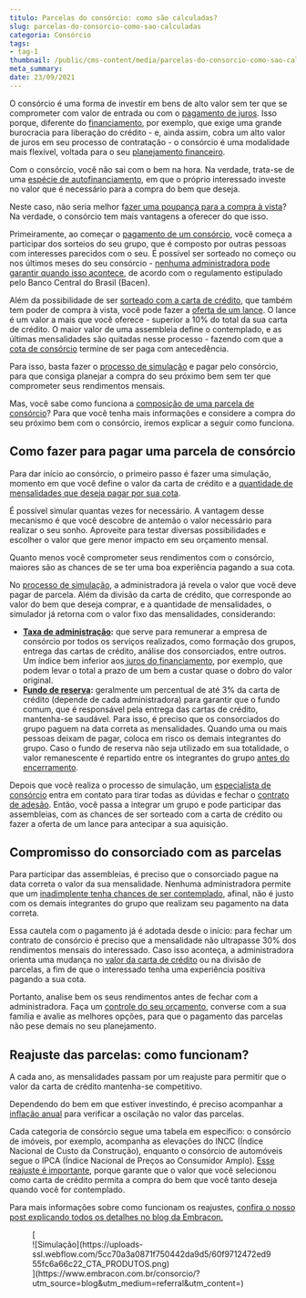 ```yaml
---
titulo: Parcelas do consórcio: como são calculadas?
slug: parcelas-do-consorcio-como-sao-calculadas
categoria: Consórcio
tags:
- tag-1
thumbnail: /public/cms-content/media/parcelas-do-consorcio-como-sao-calculadas.jpg
meta_summary: 
date: 23/09/2021
---
```

O consórcio é uma forma de investir em bens de alto valor sem ter que se comprometer com valor de entrada ou com o [pagamento de juros](https://www.embracon.com.br/blog/consorcio-nao-tem-juros-entenda). Isso porque, diferente do [financiamento](https://www.embracon.com.br/blog/financiamento-emprestimo-ou-consorcio-conheca-todas-as-opcoes), por exemplo, que exige uma grande burocracia para liberação do crédito - e, ainda assim, cobra um alto valor de juros em seu processo de contratação - o consórcio é uma modalidade mais flexível, voltada para o seu [planejamento financeiro](https://www.embracon.com.br/blog/planejamento-financeiro-para-iniciantes-os-primeiros-passos).

Com o consórcio, você não sai com o bem na hora. Na verdade, trata-se de uma [espécie de autofinanciamento](https://www.embracon.com.br/blog/autofinanciamento-o-que-e-e-como-um-consorcio-pode-ajuda-lo), em que o próprio interessado investe no valor que é necessário para a compra do bem que deseja.

Neste caso, não seria melhor f[azer uma poupança para a compra à vista](https://www.embracon.com.br/blog/consorcio-ou-poupanca-quais-sao-as-diferencas-e-como-escolher)? Na verdade, o consórcio tem mais vantagens a oferecer do que isso.

Primeiramente, ao começar o [pagamento de um consórcio](https://www.embracon.com.br/blog/entenda-o-pagamento-do-bem-no-consorcio), você começa a participar dos sorteios do seu grupo, que é composto por outras pessoas com interesses parecidos com o seu. É possível ser sorteado no começo ou nos últimos meses do seu consórcio - [nenhuma administradora pode garantir quando isso acontece](https://www.embracon.com.br/blog/nao-existe-promessa-de-contemplacao-em-consorcio), de acordo com o regulamento estipulado pelo Banco Central do Brasil (Bacen).

Além da possibilidade de ser [sorteado com a carta de crédito](https://www.embracon.com.br/conhecaoconsorcio/como-sao-realizados-os-sorteios-nas-assembleias), que também tem poder de compra à vista, você pode fazer a [oferta de um lance](https://www.embracon.com.br/blog/como-fazer-oferta-de-lance-em-consorcio). O lance é um valor a mais que você oferece - superior a 10% do total da sua carta de crédito. O maior valor de uma assembleia define o contemplado, e as últimas mensalidades são quitadas nesse processo - fazendo com que a [cota de consórcio](https://www.embracon.com.br/blog/entenda-o-que-e-e-como-funciona-uma-cota-de-consorcio) termine de ser paga com antecedência.

Para isso, basta fazer o [processo de simulação](https://www.embracon.com.br/blog/descubra-como-fazer-uma-simulacao-no-consorcio) e pagar pelo consórcio, para que consiga planejar a compra do seu próximo bem sem ter que comprometer seus rendimentos mensais.

Mas, você sabe como funciona a [composição de uma parcela de consórcio](https://www.embracon.com.br/blog/qual-o-valor-ideal-da-parcela-mensal-de-um-consorcio)? Para que você tenha mais informações e considere a compra do seu próximo bem com o consórcio, iremos explicar a seguir como funciona.

Como fazer para pagar uma parcela de consórcio 
-----------------------------------------------

Para dar início ao consórcio, o primeiro passo é fazer uma simulação, momento em que você define o valor da carta de crédito e a [quantidade de mensalidades que deseja pagar por sua cota](https://www.embracon.com.br/blog/11-coisas-que-voce-precisa-saber-sobre-a-parcela-do-consorcio).

É possível simular quantas vezes for necessário. A vantagem desse mecanismo é que você descobre de antemão o valor necessário para realizar o seu sonho. Aproveite para testar diversas possibilidades e escolher o valor que gere menor impacto em seu orçamento mensal.

Quanto menos você comprometer seus rendimentos com o consórcio, maiores são as chances de se ter uma boa experiência pagando a sua cota.

No [processo de simulação](https://www.embracon.com.br/blog/simulacao-de-consorcio), a administradora já revela o valor que você deve pagar de parcela. Além da divisão da carta de crédito, que corresponde ao valor do bem que deseja comprar, e a quantidade de mensalidades, o simulador já retorna com o valor fixo das mensalidades, considerando:

- [**Taxa de administração**](https://www.embracon.com.br/blog/como-funciona-a-taxa-de-administracao-de-um-consorcio)**:** que serve para remunerar a empresa de consórcio por todos os serviços realizados, como formação dos grupos, entrega das cartas de crédito, análise dos consorciados, entre outros. Um índice bem inferior aos[ juros do financiamento](https://www.embracon.com.br/blog/entenda-quais-sao-as-6-maiores-desvantagens-do-financiamento?e4486b43_page=13), por exemplo, que podem levar o total a prazo de um bem a custar quase o dobro do valor original.
- [**Fundo de reserva**](https://www.embracon.com.br/blog/entenda-como-funciona-a-devolucao-do-fundo-de-reserva)**:** geralmente um percentual de até 3% da carta de crédito (depende de cada administradora) para garantir que o fundo comum, que é responsável pela entrega das cartas de crédito, mantenha-se saudável. Para isso, é preciso que os consorciados do grupo paguem na data correta as mensalidades. Quando uma ou mais pessoas deixam de pagar, coloca em risco os demais integrantes do grupo. Caso o fundo de reserva não seja utilizado em sua totalidade, o valor remanescente é repartido entre os integrantes do grupo [antes do encerramento](https://www.embracon.com.br/blog/como-funciona-o-encerramento-do-grupo-de-um-consorcio).

Depois que você realiza o processo de simulação, um [especialista de consórcio](https://www.embracon.com.br/blog/tudo-o-que-voce-precisa-saber-sobre-a-importancia-de-um-consultor-de-consorcio) entra em contato para tirar todas as dúvidas e fechar o [contrato de adesão](https://www.embracon.com.br/blog/saiba-o-que-avaliar-antes-de-assinar-um-contrato-de-consorcio). Então, você passa a integrar um grupo e pode participar das assembleias, com as chances de ser sorteado com a carta de crédito ou fazer a oferta de um lance para antecipar a sua aquisição.

Compromisso do consorciado com as parcelas 
-------------------------------------------

Para participar das assembleias, é preciso que o consorciado pague na data correta o valor da sua mensalidade. Nenhuma administradora permite que um [inadimplente tenha chances de ser contemplado](https://www.embracon.com.br/blog/nao-consigo-pagar-meu-consorcio-e-agora), afinal, não é justo com os demais integrantes do grupo que realizam seu pagamento na data correta.

Essa cautela com o pagamento já é adotada desde o início: para fechar um contrato de consórcio é preciso que a mensalidade não ultrapasse 30% dos rendimentos mensais do interessado. Caso isso aconteça, a administradora orienta uma mudança no [valor da carta de crédito](https://www.embracon.com.br/blog/tudo-o-que-voce-precisa-saber-sobre-a-carta-de-credito-de-consorcios) ou na divisão de parcelas, a fim de que o interessado tenha uma experiência positiva pagando a sua cota.

Portanto, analise bem os seus rendimentos antes de fechar com a administradora. Faça um [controle do seu orçamento](https://www.embracon.com.br/blog/a-importancia-de-organizar-e-fazer-um-orcamento-pessoal), converse com a sua família e avalie as melhores opções, para que o pagamento das parcelas não pese demais no seu planejamento.

Reajuste das parcelas: como funcionam? 
---------------------------------------

A cada ano, as mensalidades passam por um reajuste para permitir que o valor da carta de crédito mantenha-se competitivo.

Dependendo do bem em que estiver investindo, é preciso acompanhar a [inflação anual](https://www.embracon.com.br/blog/entenda-a-importancia-da-taxa-selic-e-da-inflacao) para verificar a oscilação no valor das parcelas.

Cada categoria de consórcio segue uma tabela em específico: o consórcio de imóveis, por exemplo, acompanha as elevações do INCC (Índice Nacional de Custo da Construção), enquanto o consórcio de automóveis segue o IPCA (Índice Nacional de Preços ao Consumidor Amplo). [Esse reajuste é importante](https://www.embracon.com.br/blog/reajuste-consorcio-como-e-feito), porque garante que o valor que você selecionou como carta de crédito permita a compra do bem que você tanto deseja quando você for contemplado.

Para mais informações sobre como funcionam os reajustes, [confira o nosso post explicando todos os detalhes no blog da Embracon.](https://www.embracon.com.br/blog/reajuste-do-consorcio-entenda)

<figure class="w-richtext-figure-type-image w-richtext-align-center">[<div>![Simulação](https://uploads-ssl.webflow.com/5cc70a3a0871f750442da9d5/60f9712472ed955fc6a66c22_CTA_PRODUTOS.png)</div>](https://www.embracon.com.br/consorcio/?utm_source=blog&utm_medium=referral&utm_content=)</figure>
